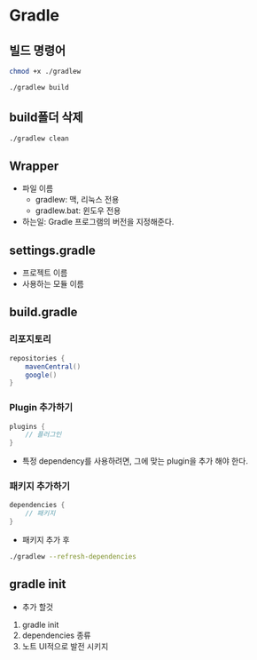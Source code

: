 # Gradle

## 빌드 명령어
```bash
chmod +x ./gradlew
```

```bash
./gradlew build
```

## build폴더 삭제

```bash
./gradlew clean
```

## Wrapper
- 파일 이름
    - gradlew: 맥, 리눅스 전용
    - gradlew.bat: 윈도우 전용
- 하는일: Gradle 프로그램의 버전을 지정해준다.


## settings.gradle
- 프로젝트 이름
- 사용하는 모듈 이름

## build.gradle

### 리포지토리

```groovy
repositories {
	mavenCentral()
	google()
}
```

### Plugin 추가하기

```groovy
plugins {
    // 플러그인
}
```
- 특정 dependency를 사용하려면, 그에 맞는 plugin을 추가 해야 한다.

### 패키지 추가하기
```groovy
dependencies {
    // 패키지
}
```

- 패키지 추가 후

```bash
./gradlew --refresh-dependencies
```

## gradle init


- 추가 할것
1) gradle init
2) dependencies 종류
3) 노트 UI적으로 발전 시키지